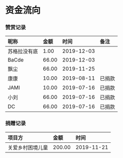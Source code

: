 # 资金流向

### 赞赏记录

| 昵称 | 金额 | 时间 | 备注 |
| :--- | :--- | :--- | :--- |
| 苏格拉没有底 | 1.00 | 2019-12-03 |  |
| BaCde | 66.00 | 2019-12-03 |  |
| 飘尘 | 66.00 | 2019-11-25 |  |
| 康康 | 10.00 | 2019-08-11 | 已捐款 |
| JAMI | 10.00 | 2019-07-16 | 已捐款 |
| 小刘 | 66.00 | 2019-07-16 | 已捐款 |
| DC | 66.00 | 2019-07-16 | 已捐款 |

### 捐赠记录

| 项目方 | 金额 | 时间 |
| :--- | :--- | :--- |
| 关爱乡村困境儿童 | 200.00 | 2019-11-21 |



